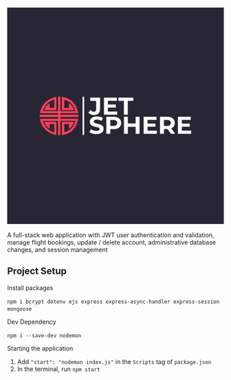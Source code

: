 <p align="center">
  <img height: 50px src="./public/logo/svg/logo-color.svg" />
</p>

A full-stack web application with JWT user authentication and validation, manage flight bookings, update / delete account, administrative database changes, and session management

## Project Setup

Install packages

`npm i bcrypt dotenv ejs express express-async-handler express-session mongoose`

Dev Dependency

`npm i --save-dev nodemon`

Starting the application

1. Add `"start": "nodemon index.js"` in the `Scripts` tag of `package.json`
2. In the terminal, run `npm start`

